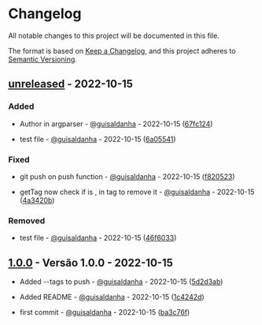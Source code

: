 # Changelog

All notable changes to this project will be documented in this file.

The format is based on [Keep a Changelog](https://keepachangelog.com/en/1.0.0/),
and this project adheres to [Semantic Versioning](https://semver.org/spec/v2.0.0.html).

## [unreleased](https://github.com/guisaldanha/autochangelog/releases/tag/unreleased) - 2022-10-15

### Added

- Author in argparser - [@guisaldanha](https://github.com/guisaldanha)  - 2022-10-15 ([67fc124](https://github.com/guisaldanha/autochangelog/commit/67fc124))

- test file - [@guisaldanha](https://github.com/guisaldanha)  - 2022-10-15 ([6a05541](https://github.com/guisaldanha/autochangelog/commit/6a05541))

### Fixed

- git push on push function - [@guisaldanha](https://github.com/guisaldanha)  - 2022-10-15 ([f820523](https://github.com/guisaldanha/autochangelog/commit/f820523))

- getTag now check if is , in tag to remove it - [@guisaldanha](https://github.com/guisaldanha)  - 2022-10-15 ([4a3420b](https://github.com/guisaldanha/autochangelog/commit/4a3420b))

### Removed

- test file - [@guisaldanha](https://github.com/guisaldanha)  - 2022-10-15 ([46f6033](https://github.com/guisaldanha/autochangelog/commit/46f6033))

## [1.0.0](https://github.com/guisaldanha/autochangelog/releases/tag/1.0.0) - Versão 1.0.0 - 2022-10-15

- Added --tags to push - [@guisaldanha](https://github.com/guisaldanha)  - 2022-10-15 ([5d2d3ab](https://github.com/guisaldanha/autochangelog/commit/5d2d3ab))

- Added README - [@guisaldanha](https://github.com/guisaldanha)  - 2022-10-15 ([1c4242d](https://github.com/guisaldanha/autochangelog/commit/1c4242d))

- first commit - [@guisaldanha](https://github.com/guisaldanha)  - 2022-10-15 ([ba3c76f](https://github.com/guisaldanha/autochangelog/commit/ba3c76f))
